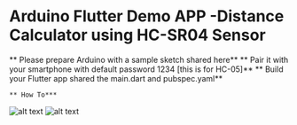 # Arduino Flutter Demo APP -Distance Calculator using HC-SR04 Sensor
 
** Please prepare Arduino with a sample sketch shared here**
** Pair it with your smartphone with default password 1234 [this is for HC-05]**
** Build your Flutter app shared the main.dart and pubspec.yaml**

    ** How To***



![alt text](https://github.com/prax78/Arduino_Flutter_Sensor/blob/master/Screenshot_20200922-195239.png)
![alt text](https://github.com/prax78/Arduino_Flutter_Sensor/blob/master/ARDUINO_OP.gif)
